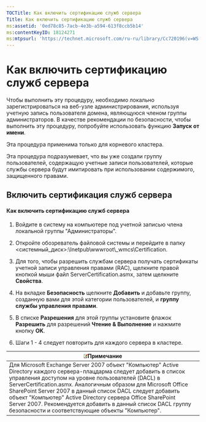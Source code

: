 ```yaml
---
TOCTitle: Как включить сертификацию служб сервера
Title: Как включить сертификацию служб сервера
ms:assetid: '0ed78c85-7acb-4e3b-a594-613f8ccb5b14'
ms:contentKeyID: 18124271
ms:mtpsurl: 'https://technet.microsoft.com/ru-ru/library/Cc720196(v=WS.10)'
---
```


Как включить сертификацию служб сервера
=======================================

Чтобы выполнить эту процедуру, необходимо локально зарегистрироваться на веб-узле администрирования, используя учетную запись пользователя домена, являющуюся членом группы администраторов. В качестве рекомендации по безопасности, чтобы выполнить эту процедуру, попробуйте использовать функцию **Запуск от имени**.

Эта процедура применима только для корневого кластера.

Эта процедура подразумевает, что вы уже создали группу пользователей, содержащую учетные записи пользователей, которые службы сервера будут имитировать при использовании содержимого, защищенного правами.

Включить сертификация служб сервера
-----------------------------------

#### Как включить сертификацию служб сервера

1.  Войдите в систему на компьютере под учетной записью члена локальной группы "Администраторы".

2.  Откройте обозреватель файловой системы и перейдите в папку &lt;системный\_диск&gt;:\\Inetpub\\wwwroot\\\_wmcs\\Certification.

3.  Для того, чтобы разрешить службам сервера получать сертификаты учетной записи управления правами (RAC), щелкните правой кнопкой мыши файл ServerCertification.asmx, затем щелкните **Свойства**.

4.  На вкладке **Безопасность** щелкните **Добавить** и добавьте группу, созданную вами для этой категории пользователей, и **группу службы управления правами**.

5.  В списке **Разрешения** для этой группы установите флажок **Разрешить** для разрешений **Чтение & Выполнение** и нажмите кнопку **OK**.

6.  Шаги 1 - 4 следует повторить для каждого сервера в кластере.

| ![](images/Cc720196.note(WS.10).gif)Примечание                                                                                                                                                                                                                                                                                                                                                                                                                       |
|---------------------------------------------------------------------------------------------------------------------------------------------------------------------------------------------------------------------------------------------------------------------------------------------------------------------------------------------------------------------------------------------------------------------------------------------------------------------------------------------------|
| Для Microsoft Exchange Server 2007 объект "Компьютер" Active Directory каждого сервера-плацдарма следует добавить в список управления доступом на уровне пользователей (DACL) в ServerCertification.asmx. Аналогичным образом для Microsoft Office SharePoint Server 2007 в данный список DACL следует добавить объект "Компьютер" Active Directory сервера Office SharePoint Server 2007. Рекомендуется добавить в данный список DACL группу безопасности и соответствующие объекты "Компьютер". |
